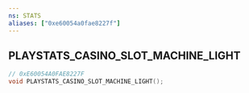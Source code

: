 ```yaml
---
ns: STATS
aliases: ["0xe60054a0fae8227f"]
---
```

## PLAYSTATS_CASINO_SLOT_MACHINE_LIGHT

```c
// 0xE60054A0FAE8227F
void PLAYSTATS_CASINO_SLOT_MACHINE_LIGHT();
```
